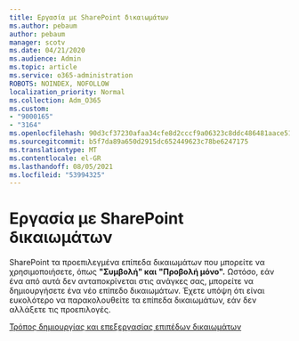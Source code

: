 ```yaml
---
title: Εργασία με SharePoint δικαιωμάτων
ms.author: pebaum
author: pebaum
manager: scotv
ms.date: 04/21/2020
ms.audience: Admin
ms.topic: article
ms.service: o365-administration
ROBOTS: NOINDEX, NOFOLLOW
localization_priority: Normal
ms.collection: Adm_O365
ms.custom:
- "9000165"
- "3164"
ms.openlocfilehash: 90d3cf37230afaa34cfe8d2cccf9a06323c8ddc486481aace514086cd4fa19ab
ms.sourcegitcommit: b5f7da89a650d2915dc652449623c78be6247175
ms.translationtype: MT
ms.contentlocale: el-GR
ms.lasthandoff: 08/05/2021
ms.locfileid: "53994325"
---
```

# <a name="working-with-sharepoint-permission-levels"></a>Εργασία με SharePoint δικαιωμάτων

SharePoint τα προεπιλεγμένα επίπεδα δικαιωμάτων που μπορείτε να χρησιμοποιήσετε, όπως **"Συμβολή" και** **"Προβολή μόνο".** Ωστόσο, εάν ένα από αυτά δεν ανταποκρίνεται στις ανάγκες σας, μπορείτε να δημιουργήσετε ένα νέο επίπεδο δικαιωμάτων. Έχετε υπόψη ότι είναι ευκολότερο να παρακολουθείτε τα επίπεδα δικαιωμάτων, εάν δεν αλλάξετε τις προεπιλογές.

[Τρόπος δημιουργίας και επεξεργασίας επιπέδων δικαιωμάτων](https://docs.microsoft.com/sharepoint/how-to-create-and-edit-permission-levels)